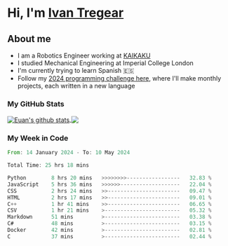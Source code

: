 # Hi, I'm [Ivan Tregear](https://www.linkedin.com/in/ivantregear/)

## About me

* I am a Robotics Engineer working at [KAIKAKU](https://github.com/KAIKAKU-AI)
* I studied Mechanical Engineering at Imperial College London
* I'm currently trying to learn Spanish :es:
* Follow my [2024 programming challenge here](https://github.com/ITregear?tab=repositories), where I'll make monthly projects, each written in a new language


### My GitHub Stats

<a href="#my-github-stats">
  <img align="center" src="https://github-readme-stats.vercel.app/api?username=itregear&count_private=true&show_icons=true&include_all_commits=true&theme=material-palenight" alt="Euan's github stats" />
</a>

<a href="#my-github-stats">
  <img align="center" src="https://github-readme-stats.vercel.app/api/top-langs/?username=itregear&layout=compact&theme=material-palenight" />
</a>

### My Week in Code
<!--START_SECTION:waka-->

```rust
From: 14 January 2024 - To: 10 May 2024

Total Time: 25 hrs 18 mins

Python        8 hrs 20 mins   >>>>>>>>-----------------   32.83 %
JavaScript    5 hrs 36 mins   >>>>>>-------------------   22.04 %
CSS           2 hrs 24 mins   >>-----------------------   09.47 %
HTML          2 hrs 17 mins   >>-----------------------   09.01 %
C++           1 hr 41 mins    >>-----------------------   06.65 %
CSV           1 hr 21 mins    >------------------------   05.32 %
Markdown      51 mins         >------------------------   03.38 %
C#            48 mins         >------------------------   03.15 %
Docker        42 mins         >------------------------   02.81 %
C             37 mins         >------------------------   02.44 %
```

<!--END_SECTION:waka-->
